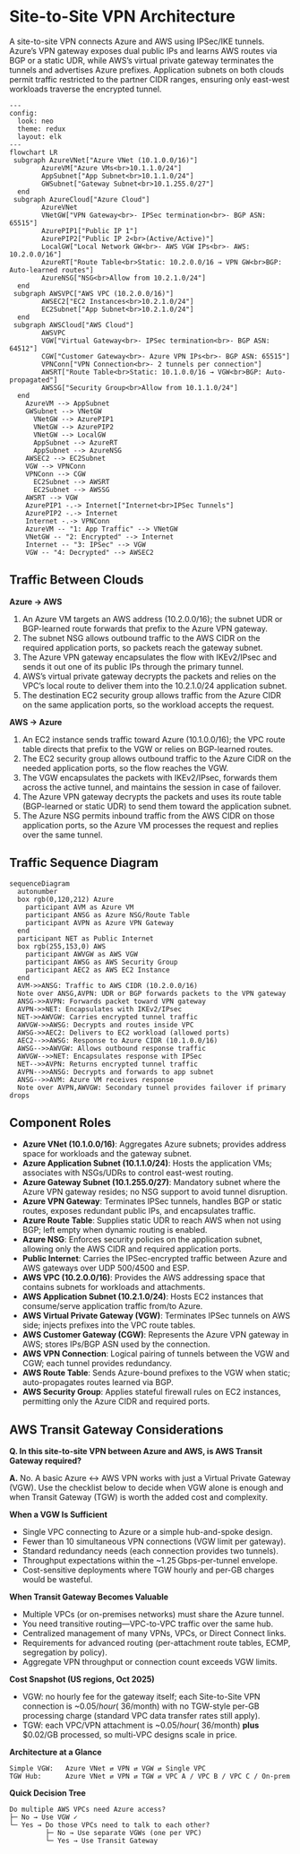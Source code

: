 # Site-to-Site VPN Architecture

A site-to-site VPN connects Azure and AWS using IPSec/IKE tunnels. Azure’s VPN gateway exposes dual public IPs and learns AWS routes via BGP or a static UDR, while AWS’s virtual private gateway terminates the tunnels and advertises Azure prefixes. Application subnets on both clouds permit traffic restricted to the partner CIDR ranges, ensuring only east-west workloads traverse the encrypted tunnel.


```mermaid
---
config:
  look: neo
  theme: redux
  layout: elk
---
flowchart LR
 subgraph AzureVNet["Azure VNet (10.1.0.0/16)"]
        AzureVM["Azure VMs<br>10.1.1.0/24"]
        AppSubnet["App Subnet<br>10.1.1.0/24"]
        GWSubnet["Gateway Subnet<br>10.1.255.0/27"]
  end
 subgraph AzureCloud["Azure Cloud"]
        AzureVNet
        VNetGW["VPN Gateway<br>- IPSec termination<br>- BGP ASN: 65515"]
        AzurePIP1["Public IP 1"]
        AzurePIP2["Public IP 2<br>(Active/Active)"]
        LocalGW["Local Network GW<br>- AWS VGW IPs<br>- AWS: 10.2.0.0/16"]
        AzureRT["Route Table<br>Static: 10.2.0.0/16 → VPN GW<br>BGP: Auto-learned routes"]
        AzureNSG["NSG<br>Allow from 10.2.1.0/24"]
  end
 subgraph AWSVPC["AWS VPC (10.2.0.0/16)"]
        AWSEC2["EC2 Instances<br>10.2.1.0/24"]
        EC2Subnet["App Subnet<br>10.2.1.0/24"]
  end
 subgraph AWSCloud["AWS Cloud"]
        AWSVPC
        VGW["Virtual Gateway<br>- IPSec termination<br>- BGP ASN: 64512"]
        CGW["Customer Gateway<br>- Azure VPN IPs<br>- BGP ASN: 65515"]
        VPNConn["VPN Connection<br>- 2 tunnels per connection"]
        AWSRT["Route Table<br>Static: 10.1.0.0/16 → VGW<br>BGP: Auto-propagated"]
        AWSSG["Security Group<br>Allow from 10.1.1.0/24"]
  end
    AzureVM --> AppSubnet
    GWSubnet --> VNetGW
      VNetGW --> AzurePIP1
      VNetGW --> AzurePIP2
      VNetGW --> LocalGW
      AppSubnet --> AzureRT
      AppSubnet --> AzureNSG
    AWSEC2 --> EC2Subnet
    VGW --> VPNConn
    VPNConn --> CGW
      EC2Subnet --> AWSRT
      EC2Subnet --> AWSSG
    AWSRT --> VGW
    AzurePIP1 -.-> Internet["Internet<br>IPSec Tunnels"]
    AzurePIP2 -.-> Internet
    Internet -.-> VPNConn
    AzureVM -- "1: App Traffic" --> VNetGW
    VNetGW -- "2: Encrypted" --> Internet
    Internet -- "3: IPSec" --> VGW
    VGW -- "4: Decrypted" --> AWSEC2

```

## Traffic Between Clouds

**Azure → AWS**
1. An Azure VM targets an AWS address (10.2.0.0/16); the subnet UDR or BGP-learned route forwards that prefix to the Azure VPN gateway.
2. The subnet NSG allows outbound traffic to the AWS CIDR on the required application ports, so packets reach the gateway subnet.
3. The Azure VPN gateway encapsulates the flow with IKEv2/IPsec and sends it out one of its public IPs through the primary tunnel.
4. AWS’s virtual private gateway decrypts the packets and relies on the VPC’s local route to deliver them into the 10.2.1.0/24 application subnet.
5. The destination EC2 security group allows traffic from the Azure CIDR on the same application ports, so the workload accepts the request.

**AWS → Azure**
1. An EC2 instance sends traffic toward Azure (10.1.0.0/16); the VPC route table directs that prefix to the VGW or relies on BGP-learned routes.
2. The EC2 security group allows outbound traffic to the Azure CIDR on the needed application ports, so the flow reaches the VGW.
3. The VGW encapsulates the packets with IKEv2/IPsec, forwards them across the active tunnel, and maintains the session in case of failover.
4. The Azure VPN gateway decrypts the packets and uses its route table (BGP-learned or static UDR) to send them toward the application subnet.
5. The Azure NSG permits inbound traffic from the AWS CIDR on those application ports, so the Azure VM processes the request and replies over the same tunnel.

## Traffic Sequence Diagram

```mermaid
sequenceDiagram
  autonumber
  box rgb(0,120,212) Azure
    participant AVM as Azure VM
    participant ANSG as Azure NSG/Route Table
    participant AVPN as Azure VPN Gateway
  end
  participant NET as Public Internet
  box rgb(255,153,0) AWS
    participant AWVGW as AWS VGW
    participant AWSG as AWS Security Group
    participant AEC2 as AWS EC2 Instance
  end
  AVM->>ANSG: Traffic to AWS CIDR (10.2.0.0/16)
  Note over ANSG,AVPN: UDR or BGP forwards packets to the VPN gateway
  ANSG->>AVPN: Forwards packet toward VPN gateway
  AVPN->>NET: Encapsulates with IKEv2/IPsec
  NET->>AWVGW: Carries encrypted tunnel traffic
  AWVGW->>AWSG: Decrypts and routes inside VPC
  AWSG->>AEC2: Delivers to EC2 workload (allowed ports)
  AEC2-->>AWSG: Response to Azure CIDR (10.1.0.0/16)
  AWSG-->>AWVGW: Allows outbound response traffic
  AWVGW-->>NET: Encapsulates response with IPSec
  NET-->>AVPN: Returns encrypted tunnel traffic
  AVPN-->>ANSG: Decrypts and forwards to app subnet
  ANSG-->>AVM: Azure VM receives response
  Note over AVPN,AWVGW: Secondary tunnel provides failover if primary drops
```

## Component Roles

- **Azure VNet (10.1.0.0/16)**: Aggregates Azure subnets; provides address space for workloads and the gateway subnet.
- **Azure Application Subnet (10.1.1.0/24)**: Hosts the application VMs; associates with NSGs/UDRs to control east-west routing.
- **Azure Gateway Subnet (10.1.255.0/27)**: Mandatory subnet where the Azure VPN gateway resides; no NSG support to avoid tunnel disruption.
- **Azure VPN Gateway**: Terminates IPSec tunnels, handles BGP or static routes, exposes redundant public IPs, and encapsulates traffic.
- **Azure Route Table**: Supplies static UDR to reach AWS when not using BGP; left empty when dynamic routing is enabled.
- **Azure NSG**: Enforces security policies on the application subnet, allowing only the AWS CIDR and required application ports.
- **Public Internet**: Carries the IPSec-encrypted traffic between Azure and AWS gateways over UDP 500/4500 and ESP.
- **AWS VPC (10.2.0.0/16)**: Provides the AWS addressing space that contains subnets for workloads and attachments.
- **AWS Application Subnet (10.2.1.0/24)**: Hosts EC2 instances that consume/serve application traffic from/to Azure.
- **AWS Virtual Private Gateway (VGW)**: Terminates IPSec tunnels on AWS side; injects prefixes into the VPC route tables.
- **AWS Customer Gateway (CGW)**: Represents the Azure VPN gateway in AWS; stores IPs/BGP ASN used by the connection.
- **AWS VPN Connection**: Logical pairing of tunnels between the VGW and CGW; each tunnel provides redundancy.
- **AWS Route Table**: Sends Azure-bound prefixes to the VGW when static; auto-propagates routes learned via BGP.
- **AWS Security Group**: Applies stateful firewall rules on EC2 instances, permitting only the Azure CIDR and required ports.

## AWS Transit Gateway Considerations

**Q. In this site-to-site VPN between Azure and AWS, is AWS Transit Gateway required?**

**A.** No. A basic Azure ↔ AWS VPN works with just a Virtual Private Gateway (VGW). Use the checklist below to decide when VGW alone is enough and when Transit Gateway (TGW) is worth the added cost and complexity.

**When a VGW Is Sufficient**
- Single VPC connecting to Azure or a simple hub-and-spoke design.
- Fewer than 10 simultaneous VPN connections (VGW limit per gateway).
- Standard redundancy needs (each connection provides two tunnels).
- Throughput expectations within the ~1.25 Gbps-per-tunnel envelope.
- Cost-sensitive deployments where TGW hourly and per-GB charges would be wasteful.

**When Transit Gateway Becomes Valuable**
- Multiple VPCs (or on-premises networks) must share the Azure tunnel.
- You need transitive routing—VPC-to-VPC traffic over the same hub.
- Centralized management of many VPNs, VPCs, or Direct Connect links.
- Requirements for advanced routing (per-attachment route tables, ECMP, segregation by policy).
- Aggregate VPN throughput or connection count exceeds VGW limits.

**Cost Snapshot (US regions, Oct 2025)**
- VGW: no hourly fee for the gateway itself; each Site-to-Site VPN connection is ~$0.05/hour (~$36/month) with no TGW-style per-GB processing charge (standard VPC data transfer rates still apply).
- TGW: each VPC/VPN attachment is ~$0.05/hour (~$36/month) **plus** $0.02/GB processed, so multi-VPC designs scale in price.

**Architecture at a Glance**
```
Simple VGW:   Azure VNet ⇄ VPN ⇄ VGW ⇄ Single VPC
TGW Hub:      Azure VNet ⇄ VPN ⇄ TGW ⇄ VPC A / VPC B / VPC C / On‑prem
```

**Quick Decision Tree**
```
Do multiple AWS VPCs need Azure access?
├─ No → Use VGW ✓
└─ Yes → Do those VPCs need to talk to each other?
         ├─ No → Use separate VGWs (one per VPC)
         └─ Yes → Use Transit Gateway
```

